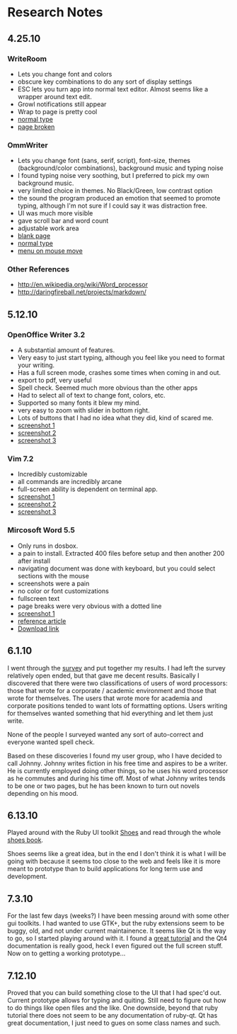 # Research Notes

## 4.25.10

### WriteRoom

 * Lets you change font and colors
 * obscure key combinations to do any sort of display settings
 * ESC lets you turn app into normal text editor. Almost seems like a wrapper around text edit.
 * Growl notifications still appear
 * Wrap to page is pretty cool
 * [normal type](http://github.com/icco/coffee_shop/raw/master/images/writeroom1.png)
 * [page broken](http://github.com/icco/coffee_shop/raw/master/images/writeroom2.png)

### OmmWriter

 * Lets you change font (sans, serif, script), font-size, themes (background/color combinations), background music and typing noise
 * I found typing noise very soothing, but I preferred to pick my own background music.
 * very limited choice in themes. No Black/Green, low contrast option
 * the sound the program produced an emotion that seemed to promote typing, although I'm not sure if I could say it was distraction free.
 * UI was much more visible
 * gave scroll bar and word count
 * adjustable work area
 * [blank page](http://github.com/icco/coffee_shop/raw/master/images/ommwriter1.png)
 * [normal type](http://github.com/icco/coffee_shop/raw/master/images/ommwriter2.png)
 * [menu on mouse move](http://github.com/icco/coffee_shop/raw/master/images/ommwriter3.png)

### Other References

 * <http://en.wikipedia.org/wiki/Word_processor>
 * <http://daringfireball.net/projects/markdown/>

## 5.12.10

### OpenOffice Writer 3.2

 * A substantial amount of features. 
 * Very easy to just start typing, although you feel like you need to format your writing.
 * Has a full screen mode, crashes some times when coming in and out.
 * export to pdf, very useful
 * Spell check. Seemed much more obvious than the other apps
 * Had to select all of text to change font, colors, etc.
 * Supported so many fonts it blew my mind.
 * very easy to zoom with slider in bottom right.
 * Lots of buttons that I had no idea what they did, kind of scared me.
 * [screenshot 1](http://github.com/icco/coffee_shop/raw/master/images/oo1.png)
 * [screenshot 2](http://github.com/icco/coffee_shop/raw/master/images/oo2.png)
 * [screenshot 3](http://github.com/icco/coffee_shop/raw/master/images/oo3.png)

### Vim 7.2

 * Incredibly customizable
 * all commands are incredibly arcane
 * full-screen ability is dependent on terminal app.
 * [screenshot 1](http://github.com/icco/coffee_shop/raw/master/images/vim1.png)
 * [screenshot 2](http://github.com/icco/coffee_shop/raw/master/images/vim2.png)
 * [screenshot 3](http://github.com/icco/coffee_shop/raw/master/images/vim3.png)

### Mircosoft Word 5.5

 * Only runs in dosbox.
 * a pain to install. Extracted 400 files before setup and then another 200 after install
 * navigating document was done with keyboard, but you could select sections with the mouse
 * screenshots were a pain
 * no color or font customizations
 * fullscreen text
 * page breaks were very obvious with a dotted line
 * [screenshot 1](http://github.com/icco/coffee_shop/raw/master/images/w55_1.png)
 * [reference article](http://www.downloadsquad.com/2005/11/25/free-file/)
 * [Download link](http://download.microsoft.com/download/word97win/Wd55_be/97/WIN98/EN-US/Wd55_ben.exe)

## 6.1.10

I went through the [survey](/survey) and put together my results. I had left
the survey relatively open ended, but that gave me decent results. Basically I
discovered that there were two classifications of users of word processors:
those that wrote for a corporate / academic environment and those that wrote
for themselves. The users that wrote more for academia and corporate positions
tended to want lots of formatting options. Users writing for themselves
wanted something that hid everything and let them just write. 

None of the people I surveyed wanted any sort of auto-correct and everyone
wanted spell check.

Based on these discoveries I found my user group, who I have decided to call
Johnny. Johnny writes fiction in his free time and aspires to be a writer. He
is currently employed doing other things, so he uses his word processor as he
commutes and during his time off. Most of what Johnny writes tends to be one or
two pages, but he has been known to turn out novels depending on his mood.

## 6.13.10

Played around with the Ruby UI toolkit [Shoes](http://github.com/shoes/shoes)
and read through the whole [shoes book](http://github.com/downloads/shoes/shoes/nks.pdf). 

Shoes seems like a great idea, but in the end I don't think it is what I will
be going with because it seems too close to the web and feels like it is more
meant to prototype than to build applications for long term use and
development.

## 7.3.10

For the last few days (weeks?) I have been messing around with some other gui
toolkits. I had wanted to use GTK+, but the ruby extensions seem to be buggy,
old, and not under current maintainence. It seems like Qt is the way to go, so
I started playing around with it. I found a [great tutorial](http://www.darshancomputing.com/qt4-qtruby-tutorial/) 
and the Qt4 documentation is really good, heck I even figured out the full
screen stuff. Now on to getting a working prototype...

## 7.12.10

Proved that you can build something close to the UI that I had spec'd out.
Current prototype allows for typing and quiting. Still need to figure out how
to do things like open files and the like. One downside, beyond that ruby
tutorial there does not seem to be any documentation of ruby-qt. Qt has great
documentation, I just need to gues on some class names and such.
